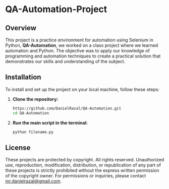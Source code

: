 # QA-Automation-Project

## Overview
This project is a practice environment for automation using Selenium in Python, **QA-Automation**, we worked on a class project where we learned automation and Python. The objective was to apply our knowledge of programming and automation techniques to create a practical solution that demonstrates our skills and understanding of the subject.


## Installation

To install and set up the project on your local machine, follow these steps:

1. **Clone the repository:**

    ```bash
    https://github.com/DanielRazal/QA-Automation.git
    cd QA-Automation
    ```

2. **Run the main script in the terminal:**

    ```bash
    python filename.py
    ```

## License
These projects are protected by copyright. All rights reserved. Unauthorized use, reproduction, modification, distribution, or republication of any part of these projects is strictly prohibited without the express written permission of the copyright owner. For permissions or inquiries, please contact [mr.danielrazal@gmail.com](mailto:mr.danielrazal@gmail.com).
